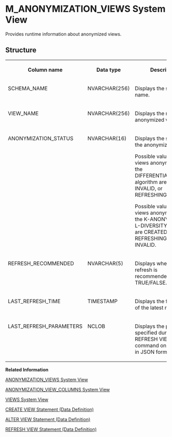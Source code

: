 <!-- loio6a44772e5dad4457b8285202f8f776ed -->

# M\_ANONYMIZATION\_VIEWS System View

Provides runtime information about anonymized views.



<a name="loio6a44772e5dad4457b8285202f8f776ed___t_r_i_g_g_e_r_s_1struct_TRIGGERS"/>

## Structure


<table>
<tr>
<th valign="top">

Column name



</th>
<th valign="top">

Data type



</th>
<th valign="top">

Description



</th>
</tr>
<tr>
<td valign="top">

SCHEMA\_NAME



</td>
<td valign="top">

NVARCHAR\(256\)



</td>
<td valign="top">

Displays the schema name.



</td>
</tr>
<tr>
<td valign="top">

VIEW\_NAME



</td>
<td valign="top">

NVARCHAR\(256\)



</td>
<td valign="top">

Displays the name of the anonymized view.



</td>
</tr>
<tr>
<td valign="top">

ANONYMIZATION\_STATUS



</td>
<td valign="top">

NVARCHAR\(16\)



</td>
<td valign="top">

Displays the status of the anonymized view.

Possible values for views anonymized using the DIFFERENTIAL\_PRIVACY algorithm are READY, INVALID, or REFRESHING.

Possible values for views anonymized using the K-ANONYMITY and L-DIVERSITY algorithm are CREATED, REFRESHING, READY, or INVALID.



</td>
</tr>
<tr>
<td valign="top">

REFRESH\_RECOMMENDED



</td>
<td valign="top">

NVARCHAR\(5\)



</td>
<td valign="top">

Displays whether a refresh is recommended: TRUE/FALSE.



</td>
</tr>
<tr>
<td valign="top">

LAST\_REFRESH\_TIME



</td>
<td valign="top">

TIMESTAMP



</td>
<td valign="top">

Displays the finish time of the latest refresh.



</td>
</tr>
<tr>
<td valign="top">

LAST\_REFRESH\_PARAMETERS



</td>
<td valign="top">

NCLOB



</td>
<td valign="top">

Displays the parameters specified during the last REFRESH VIEW command on the view, in JSON format



</td>
</tr>
</table>

**Related Information**  


[ANONYMIZATION\_VIEWS System View](../021-System-Views/anonymization-views-system-view-2992220.md "Provides information about anonymized views in the SAP HANA database.")

[ANONYMIZATION\_VIEW\_COLUMNS System View](../021-System-Views/anonymization-view-columns-system-view-ee12fae.md "Provides information about the anonymized columns in SAP HANA database.")

[VIEWS System View](../021-System-Views/views-system-view-2102bf2.md "Lists available views.")

[CREATE VIEW Statement \(Data Definition\)](../../010-SQL-Reference/012-SQL-Statements/create-view-statement-data-definition-20d5fa9.md "Creates a view on the database.")

[ALTER VIEW Statement \(Data Definition\)](../../010-SQL-Reference/012-SQL-Statements/alter-view-statement-data-definition-3bc8951.md "Alters the definition, restrictions, or options on a view.")

[REFRESH VIEW Statement \(Data Definition\)](../../010-SQL-Reference/012-SQL-Statements/refresh-view-statement-data-definition-81e1583.md "Refreshes an anonymized view.")

